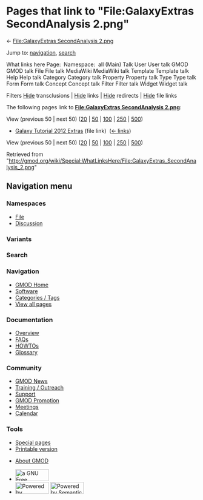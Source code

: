<div id="mw-page-base" class="noprint">

</div>

<div id="mw-head-base" class="noprint">

</div>

<div id="content" class="mw-body" role="main">

<span id="top"></span>

<div id="mw-js-message" style="display:none;">

</div>



# <span dir="auto">Pages that link to "File:GalaxyExtras SecondAnalysis 2.png"</span>

<div id="bodyContent">

<div id="contentSub">

← [File:GalaxyExtras SecondAnalysis
2.png](/wiki/File:GalaxyExtras_SecondAnalysis_2.png "File:GalaxyExtras SecondAnalysis 2.png")

</div>

<div id="jump-to-nav" class="mw-jump">

Jump to: [navigation](#mw-navigation), [search](#p-search)

</div>

<div id="mw-content-text">

What links here Page:  Namespace:  all (Main) Talk User User talk GMOD
GMOD talk File File talk MediaWiki MediaWiki talk Template Template talk
Help Help talk Category Category talk Property Property talk Type Type
talk Form Form talk Concept Concept talk Filter Filter talk Widget
Widget talk

Filters
[Hide](/mediawiki/index.php?title=Special:WhatLinksHere/File:GalaxyExtras_SecondAnalysis_2.png&hidetrans=1 "Special:WhatLinksHere/File:GalaxyExtras SecondAnalysis 2.png")
transclusions \|
[Hide](/mediawiki/index.php?title=Special:WhatLinksHere/File:GalaxyExtras_SecondAnalysis_2.png&hidelinks=1 "Special:WhatLinksHere/File:GalaxyExtras SecondAnalysis 2.png")
links \|
[Hide](/mediawiki/index.php?title=Special:WhatLinksHere/File:GalaxyExtras_SecondAnalysis_2.png&hideredirs=1 "Special:WhatLinksHere/File:GalaxyExtras SecondAnalysis 2.png")
redirects \|
[Hide](/mediawiki/index.php?title=Special:WhatLinksHere/File:GalaxyExtras_SecondAnalysis_2.png&hideimages=1 "Special:WhatLinksHere/File:GalaxyExtras SecondAnalysis 2.png")
file links

The following pages link to **[File:GalaxyExtras SecondAnalysis
2.png](/wiki/File:GalaxyExtras_SecondAnalysis_2.png "File:GalaxyExtras SecondAnalysis 2.png")**:

View (previous 50 \| next 50)
([20](/mediawiki/index.php?title=Special:WhatLinksHere/File:GalaxyExtras_SecondAnalysis_2.png&limit=20 "Special:WhatLinksHere/File:GalaxyExtras SecondAnalysis 2.png")
\|
[50](/mediawiki/index.php?title=Special:WhatLinksHere/File:GalaxyExtras_SecondAnalysis_2.png&limit=50 "Special:WhatLinksHere/File:GalaxyExtras SecondAnalysis 2.png")
\|
[100](/mediawiki/index.php?title=Special:WhatLinksHere/File:GalaxyExtras_SecondAnalysis_2.png&limit=100 "Special:WhatLinksHere/File:GalaxyExtras SecondAnalysis 2.png")
\|
[250](/mediawiki/index.php?title=Special:WhatLinksHere/File:GalaxyExtras_SecondAnalysis_2.png&limit=250 "Special:WhatLinksHere/File:GalaxyExtras SecondAnalysis 2.png")
\|
[500](/mediawiki/index.php?title=Special:WhatLinksHere/File:GalaxyExtras_SecondAnalysis_2.png&limit=500 "Special:WhatLinksHere/File:GalaxyExtras SecondAnalysis 2.png"))

- [Galaxy Tutorial 2012
  Extras](/wiki/Galaxy_Tutorial_2012_Extras "Galaxy Tutorial 2012 Extras")
  (file link) ‎ <span class="mw-whatlinkshere-tools">([←
  links](/mediawiki/index.php?title=Special:WhatLinksHere&target=Galaxy+Tutorial+2012+Extras "Special:WhatLinksHere"))</span>

View (previous 50 \| next 50)
([20](/mediawiki/index.php?title=Special:WhatLinksHere/File:GalaxyExtras_SecondAnalysis_2.png&limit=20 "Special:WhatLinksHere/File:GalaxyExtras SecondAnalysis 2.png")
\|
[50](/mediawiki/index.php?title=Special:WhatLinksHere/File:GalaxyExtras_SecondAnalysis_2.png&limit=50 "Special:WhatLinksHere/File:GalaxyExtras SecondAnalysis 2.png")
\|
[100](/mediawiki/index.php?title=Special:WhatLinksHere/File:GalaxyExtras_SecondAnalysis_2.png&limit=100 "Special:WhatLinksHere/File:GalaxyExtras SecondAnalysis 2.png")
\|
[250](/mediawiki/index.php?title=Special:WhatLinksHere/File:GalaxyExtras_SecondAnalysis_2.png&limit=250 "Special:WhatLinksHere/File:GalaxyExtras SecondAnalysis 2.png")
\|
[500](/mediawiki/index.php?title=Special:WhatLinksHere/File:GalaxyExtras_SecondAnalysis_2.png&limit=500 "Special:WhatLinksHere/File:GalaxyExtras SecondAnalysis 2.png"))

</div>

<div class="printfooter">

Retrieved from
"<http://gmod.org/wiki/Special:WhatLinksHere/File:GalaxyExtras_SecondAnalysis_2.png>"

</div>

<div id="catlinks" class="catlinks catlinks-allhidden">

</div>

<div class="visualClear">

</div>

</div>

</div>

<div id="mw-navigation">

## Navigation menu

<div id="mw-head">



<div id="left-navigation">

<div id="p-namespaces" class="vectorTabs" role="navigation"
aria-labelledby="p-namespaces-label">

### Namespaces

- <span id="ca-nstab-image"><a href="/wiki/File:GalaxyExtras_SecondAnalysis_2.png" accesskey="c"
  title="View the file page [c]">File</a></span>
- <span id="ca-talk"><a
  href="/mediawiki/index.php?title=File_talk:GalaxyExtras_SecondAnalysis_2.png&amp;action=edit&amp;redlink=1"
  accesskey="t"
  title="Discussion about the content page [t]">Discussion</a></span>

</div>

<div id="p-variants" class="vectorMenu emptyPortlet" role="navigation"
aria-labelledby="p-variants-label">

### 

### Variants[](#)

<div class="menu">

</div>

</div>

</div>

<div id="right-navigation">





</div>

<div id="p-search" role="search">

### Search

<div id="simpleSearch">

</div>

</div>

</div>

</div>

<div id="mw-panel">

<div id="p-logo" role="banner">

<a href="/wiki/Main_Page"
style="background-image: url(http://gmod.org/images/GMOD-cogs.png);"
title="Visit the main page"></a>

</div>

<div id="p-Navigation" class="portal" role="navigation"
aria-labelledby="p-Navigation-label">

### Navigation

<div class="body">

- <span id="n-GMOD-Home">[GMOD Home](/wiki/Main_Page)</span>
- <span id="n-Software">[Software](/wiki/GMOD_Components)</span>
- <span id="n-Categories-.2F-Tags">[Categories /
  Tags](/wiki/Categories)</span>
- <span id="n-View-all-pages">[View all
  pages](/wiki/Special:AllPages)</span>

</div>

</div>

<div id="p-Documentation" class="portal" role="navigation"
aria-labelledby="p-Documentation-label">

### Documentation

<div class="body">

- <span id="n-Overview">[Overview](/wiki/Overview)</span>
- <span id="n-FAQs">[FAQs](/wiki/Category:FAQ)</span>
- <span id="n-HOWTOs">[HOWTOs](/wiki/Category:HOWTO)</span>
- <span id="n-Glossary">[Glossary](/wiki/Glossary)</span>

</div>

</div>

<div id="p-Community" class="portal" role="navigation"
aria-labelledby="p-Community-label">

### Community

<div class="body">

- <span id="n-GMOD-News">[GMOD News](/wiki/GMOD_News)</span>
- <span id="n-Training-.2F-Outreach">[Training /
  Outreach](/wiki/Training_and_Outreach)</span>
- <span id="n-Support">[Support](/wiki/Support)</span>
- <span id="n-GMOD-Promotion">[GMOD
  Promotion](/wiki/GMOD_Promotion)</span>
- <span id="n-Meetings">[Meetings](/wiki/Meetings)</span>
- <span id="n-Calendar">[Calendar](/wiki/Calendar)</span>

</div>

</div>

<div id="p-tb" class="portal" role="navigation"
aria-labelledby="p-tb-label">

### Tools

<div class="body">

- <span id="t-specialpages"><a href="/wiki/Special:SpecialPages" accesskey="q"
  title="A list of all special pages [q]">Special pages</a></span>
- <span id="t-print"><a
  href="/mediawiki/index.php?title=Special:WhatLinksHere/File:GalaxyExtras_SecondAnalysis_2.png&amp;printable=yes"
  rel="alternate" accesskey="p"
  title="Printable version of this page [p]">Printable version</a></span>

</div>

</div>

</div>

</div>

<div id="footer" role="contentinfo">

- <span id="footer-places-about">[About
  GMOD](/wiki/GMOD:About "GMOD:About")</span>

<!-- -->

- <span id="footer-copyrightico">[<img src="http://www.gnu.org/graphics/gfdl-logo-small.png" width="88"
  height="31" alt="a GNU Free Documentation License" />](http://www.gnu.org/licenses/fdl-1.3.html)</span>
- <span id="footer-poweredbyico">[<img src="/mediawiki/skins/common/images/poweredby_mediawiki_88x31.png"
  width="88" height="31" alt="Powered by MediaWiki" />](//www.mediawiki.org/)
  [<img
  src="/mediawiki/extensions/SemanticMediaWiki/includes/../resources/images/smw_button.png"
  width="88" height="31" alt="Powered by Semantic MediaWiki" />](https://www.semantic-mediawiki.org/wiki/Semantic_MediaWiki)</span>

<div style="clear:both">

</div>

</div>
